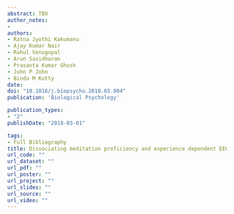 ```yaml
---
abstract: TBU
author_notes:
- 
authors:
- Ratna Jyothi Kakumanu
- Ajay Kumar Nair
- Rahul Venugopal
- Arun Sasidharan
- Prasanta Kumar Ghosh
- John P John
- Bindu M Kutty
date: 
doi: "10.1016/j.biopsycho.2018.03.004"
publication: 'Biological Psychology'

publication_types:
- "2"
publishDate: "2018-03-01"

tags:
- Full Bibliography
title: Dissociating meditation proficiency and experience dependent EEG changes during traditional Vipassana meditation practice
url_code: ""
url_dataset: ""
url_pdf: ""
url_poster: ""
url_project: ""
url_slides: ""
url_source: ""
url_video: ""
---
```

